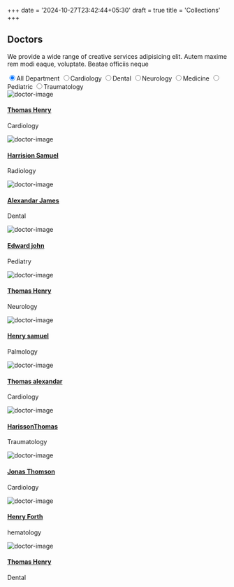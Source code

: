 +++
date = '2024-10-27T23:42:44+05:30'
draft = true
title = 'Collections'
+++
<section class="section doctors">
    <div class="container">
        <div class="row justify-content-center">
            <div class="col-lg-6 text-center">
                <div class="section-title">
                    <h2>Doctors</h2>
                    <div class="divider mx-auto my-4"></div>
                    <p>We provide a wide range of creative services adipisicing elit. Autem maxime rem modi eaque,
                        voluptate. Beatae officiis neque </p>
                </div>
            </div>
        </div>
        <div class="col-12 text-center  mb-5">
            <div class="btn-group btn-group-toggle " data-toggle="buttons">
                <label class="btn active ">
                    <input type="radio" name="shuffle-filter" value="all" checked="checked" />All Department
                </label>
                <label class="btn ">
                    <input type="radio" name="shuffle-filter" value="cat1" />Cardiology
                </label>
                <label class="btn">
                    <input type="radio" name="shuffle-filter" value="cat2" />Dental
                </label>
                <label class="btn">
                    <input type="radio" name="shuffle-filter" value="cat3" />Neurology
                </label>
                <label class="btn">
                    <input type="radio" name="shuffle-filter" value="cat4" />Medicine
                </label>
                <label class="btn">
                    <input type="radio" name="shuffle-filter" value="cat5" />Pediatric
                </label>
                <label class="btn">
                    <input type="radio" name="shuffle-filter" value="cat6" />Traumatology
                </label>
            </div>
        </div>
        <div class="row shuffle-wrapper portfolio-gallery">
            <div class="col-lg-3 col-sm-6 col-md-6 mb-4 shuffle-item" data-groups="[&quot;cat1&quot;,&quot;cat2&quot;]">
                <div class="position-relative doctor-inner-box">
                    <div class="doctor-profile">
                        <div class="doctor-img">
                            <img src="/images/team/1.jpg" alt="doctor-image" class="img-fluid w-100">
                        </div>
                    </div>
                    <div class="content mt-3">
                        <h4 class="mb-0"><a href="doctor-single.html">Thomas Henry</a></h4>
                        <p>Cardiology</p>
                    </div>
                </div>
            </div>
            <div class="col-lg-3 col-sm-6 col-md-6 mb-4 shuffle-item" data-groups="[&quot;cat2&quot;]">
                <div class="position-relative doctor-inner-box">
                    <div class="doctor-profile">
                        <div class="doctor-img">
                            <img src="/images/team/2.jpg" alt="doctor-image" class="img-fluid w-100">
                        </div>
                    </div>
                    <div class="content mt-3">
                        <h4 class="mb-0"><a href="doctor-single.html">Harrision Samuel</a></h4>
                        <p>Radiology</p>
                    </div>
                </div>
            </div>
            <div class="col-lg-3 col-sm-6 col-md-6 mb-4 shuffle-item" data-groups="[&quot;cat3&quot;]">
                <div class="position-relative doctor-inner-box">
                    <div class="doctor-profile">
                        <div class="doctor-img">
                            <img src="/images/team/3.jpg" alt="doctor-image" class="img-fluid w-100">
                        </div>
                    </div>
                    <div class="content mt-3">
                        <h4 class="mb-0"><a href="doctor-single.html">Alexandar James</a></h4>
                        <p>Dental</p>
                    </div>
                </div>
            </div>
            <div class="col-lg-3 col-sm-6 col-md-6 mb-4 shuffle-item" data-groups="[&quot;cat3&quot;,&quot;cat4&quot;]">
                <div class="position-relative doctor-inner-box">
                    <div class="doctor-profile">
                        <div class="doctor-img">
                            <img src="/images/team/4.jpg" alt="doctor-image" class="img-fluid w-100">
                        </div>
                    </div>
                    <div class="content mt-3">
                        <h4 class="mb-0"><a href="doctor-single.html">Edward john</a></h4>
                        <p>Pediatry</p>
                    </div>
                </div>
            </div>
            <div class="col-lg-3 col-sm-6 col-md-6 mb-4 shuffle-item" data-groups="[&quot;cat5&quot;]">
                <div class="position-relative doctor-inner-box">
                    <div class="doctor-profile">
                        <div class="doctor-img">
                            <img src="/images/team/1.jpg" alt="doctor-image" class="img-fluid w-100">
                        </div>
                    </div>
                    <div class="content mt-3">
                        <h4 class="mb-0"><a href="doctor-single.html">Thomas Henry</a></h4>
                        <p>Neurology</p>
                    </div>
                </div>
            </div>
            <div class="col-lg-3 col-sm-6 col-md-6 mb-4 shuffle-item" data-groups="[&quot;cat6&quot;]">
                <div class="position-relative doctor-inner-box">
                    <div class="doctor-profile">
                        <div class="doctor-img">
                            <img src="/images/team/3.jpg" alt="doctor-image" class="img-fluid w-100">
                        </div>
                    </div>
                    <div class="content mt-3">
                        <h4 class="mb-0"><a href="doctor-single.html">Henry samuel</a></h4>
                        <p>Palmology</p>
                    </div>
                </div>
            </div>
            <div class="col-lg-3 col-sm-6 col-md-6 mb-4 shuffle-item" data-groups="[&quot;cat4&quot;]">
                <div class="position-relative doctor-inner-box">
                    <div class="doctor-profile">
                        <div class="doctor-img">
                            <img src="/images/team/1.jpg" alt="doctor-image" class="img-fluid w-100">
                        </div>
                    </div>
                    <div class="content mt-3">
                        <h4 class="mb-0"><a href="doctor-single.html">Thomas alexandar</a></h4>
                        <p>Cardiology</p>
                    </div>
                </div>
            </div>
            <div class="col-lg-3 col-sm-6 col-md-6 mb-4 shuffle-item"
                data-groups="[&quot;cat5&quot;,&quot;cat6&quot;,&quot;cat1&quot;]">
                <div class="position-relative doctor-inner-box">
                    <div class="doctor-profile">
                        <div class="doctor-img">
                            <img src="/images/team/3.jpg" alt="doctor-image" class="img-fluid w-100">
                        </div>
                    </div>
                    <div class="content mt-3">
                        <h4 class="mb-0"><a href="doctor-single.html">HarissonThomas </a></h4>
                        <p>Traumatology</p>
                    </div>
                </div>
            </div>
            <div class="col-lg-3 col-sm-6 col-md-6 mb-4 shuffle-item illustration" data-groups="[&quot;cat2&quot;]">
                <div class="position-relative doctor-inner-box">
                    <div class="doctor-profile">
                        <div class="doctor-img">
                            <img src="/images/team/4.jpg" alt="doctor-image" class="img-fluid w-100">
                        </div>
                    </div>
                    <div class="content mt-3">
                        <h4 class="mb-0"><a href="doctor-single.html">Jonas Thomson</a></h4>
                        <p>Cardiology</p>
                    </div>
                </div>
            </div>
            <div class="col-lg-3 col-sm-6 col-md-6 mb-4 shuffle-item"
                data-groups="[&quot;cat5&quot;,&quot;cat6&quot;,&quot;cat1&quot;]">
                <div class="position-relative doctor-inner-box">
                    <div class="doctor-profile">
                        <div class="doctor-img">
                            <img src="/images/team/3.jpg" alt="doctor-image" class="img-fluid w-100">
                        </div>
                    </div>
                    <div class="content mt-3">
                        <h4 class="mb-0"><a href="doctor-single.html">Henry Forth</a></h4>
                        <p>hematology</p>
                    </div>
                </div>
            </div>
            <div class="col-lg-3 col-sm-6 col-md-6 mb-4 shuffle-item illustration" data-groups="[&quot;cat2&quot;]">
                <div class="position-relative doctor-inner-box">
                    <div class="doctor-profile">
                        <div class="doctor-img">
                            <img src="/images/team/4.jpg" alt="doctor-image" class="img-fluid w-100">
                        </div>
                    </div>
                    <div class="content mt-3">
                        <h4 class="mb-0"><a href="doctor-single.html">Thomas Henry</a></h4>
                        <p>Dental</p>
                    </div>
                </div>
            </div>
        </div>
    </div>
</section>